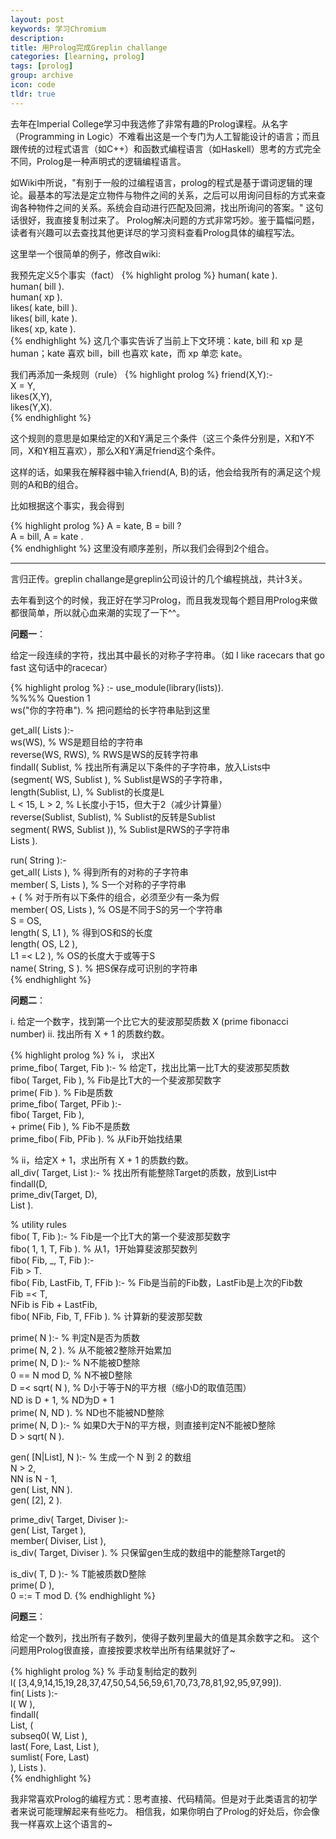 ```yaml
---
layout: post
keywords: 学习Chromium
description: 
title: 用Prolog完成Greplin challange
categories: [learning, prolog]
tags: [prolog]
group: archive
icon: code
tldr: true
---
```

去年在Imperial College学习中我选修了非常有趣的Prolog课程。从名字（Programming in Logic）不难看出这是一个专门为人工智能设计的语言；而且跟传统的过程式语言（如C++）和函数式编程语言（如Haskell）思考的方式完全不同，Prolog是一种声明式的逻辑编程语言。

如Wiki中所说，"有别于一般的过编程语言，prolog的程式是基于谓词逻辑的理论。最基本的写法是定立物件与物件之间的关系，之后可以用询问目标的方式来查询各种物件之间的关系。系统会自动进行匹配及回溯，找出所询问的答案。" 这句话很好，我直接复制过来了。 Prolog解决问题的方式非常巧妙。鉴于篇幅问题，读者有兴趣可以去查找其他更详尽的学习资料查看Prolog具体的编程写法。

<!-- more -->

这里举一个很简单的例子，修改自wiki:

我预先定义5个事实（fact）
{% highlight prolog %}
human( kate ).  
human( bill ).  
human( xp ).  
likes( kate, bill ).  
likes( bill, kate ).  
likes( xp,   kate ).  
{% endhighlight %}
这几个事实告诉了当前上下文环境：kate, bill 和 xp 是 human；kate 喜欢 bill，bill 也喜欢 kate，而 xp 单恋 kate。

我们再添加一条规则（rule）
{% highlight prolog %}
friend(X,Y):-   
  X \= Y,   
  likes(X,Y),   
  likes(Y,X).   
{% endhighlight %}

这个规则的意思是如果给定的X和Y满足三个条件（这三个条件分别是，X和Y不同，X和Y相互喜欢），那么X和Y满足friend这个条件。

这样的话，如果我在解释器中输入friend(A, B)的话，他会给我所有的满足这个规则的A和B的组合。

比如根据这个事实，我会得到

{% highlight prolog %}
A = kate, B = bill ?  
A = bill, A = kate .  
{% endhighlight %}
这里没有顺序差别，所以我们会得到2个组合。
* * *
言归正传。greplin challange是greplin公司设计的几个编程挑战，共计3关。

去年看到这个的时候，我正好在学习Prolog，而且我发现每个题目用Prolog来做都很简单，所以就心血来潮的实现了一下^^。

**问题一**：

给定一段连续的字符，找出其中最长的对称子字符串。（如 I like racecars that go fast 这句话中的racecar）


{% highlight prolog %}
:- use_module(library(lists)).  
%%%% Question 1  
ws("你的字符串").                  % 把问题给的长字符串贴到这里  
  
get_all( Lists ):-  
    ws(WS),                        % WS是题目给的字符串  
    reverse(WS, RWS),              % RWS是WS的反转字符串  
    findall( Sublist,              % 找出所有满足以下条件的子字符串，放入Lists中  
        (segment( WS, Sublist ),   % Sublist是WS的子字符串，  
        length(Sublist, L),        % Sublist的长度是L  
        L < 15, L > 2,             % L长度小于15，但大于2（减少计算量）  
        reverse(Sublist, Sublist), % Sublist的反转是Sublist  
        segment( RWS, Sublist )),  % Sublist是RWS的子字符串  
    Lists ).  
      
run( String ):-  
    get_all( Lists ),              % 得到所有的对称的子字符串  
    member( S, Lists ),            % S一个对称的子字符串  
    \+ (                           % 对于所有以下条件的组合，必须至少有一条为假  
         member( OS, Lists ),      % OS是不同于S的另一个字符串  
         S \= OS,                    
         length( S, L1 ),          % 得到OS和S的长度  
         length( OS, L2 ),  
         L1 =< L2 ),               % OS的长度大于或等于S  
    name( String, S ).             % 把S保存成可识别的字符串  
{% endhighlight %}


**问题二**：

i.  给定一个数字，找到第一个比它大的斐波那契质数 X (prime fibonacci number)
ii. 找出所有 X + 1 的质数约数。

{% highlight prolog %}
% i， 求出X  
prime_fibo( Target, Fib ):-       % 给定T，找出比第一比T大的斐波那契质数  
    fibo( Target, Fib ),          % Fib是比T大的一个斐波那契数字  
    prime( Fib ).                 % Fib是质数  
prime_fibo( Target, PFib ):-        
    fibo( Target, Fib ),            
    \+ prime( Fib ),              % Fib不是质数  
    prime_fibo( Fib, PFib ).      % 从Fib开始找结果  
  
  
% ii，给定X + 1，求出所有 X + 1 的质数约数。  
all_div( Target, List ):-         % 找出所有能整除Target的质数，放到List中  
    findall(D,   
    prime_div(Target, D),   
    List ).  
  
% utility rules  
fibo( T, Fib ):-                  % Fib是一个比T大的第一个斐波那契数字  
    fibo( 1, 1, T, Fib ).         % 从1，1开始算斐波那契数列  
fibo( Fib, _, T, Fib ):-           
    Fib > T.                       
fibo( Fib, LastFib, T, FFib ):-   % Fib是当前的Fib数，LastFib是上次的Fib数  
    Fib =< T,                       
    NFib is Fib + LastFib,          
    fibo( NFib, Fib, T, FFib ).   % 计算新的斐波那契数  
          
prime( N ):-                      % 判定N是否为质数  
    prime( N, 2 ).                % 从不能被2整除开始累加  
prime( N, D ):-                   % N不能被D整除  
    0 =\= N mod D,                % N不被D整除  
    D =< sqrt( N ),               % D小于等于N的平方根（缩小D的取值范围）  
    ND is D + 1,                  % ND为D + 1  
    prime( N, ND ).               % ND也不能被ND整除  
prime( N, D ):-                   % 如果D大于N的平方根，则直接判定N不能被D整除  
    D > sqrt( N ).  
  
gen( [N|List], N ):-              % 生成一个 N 到 2 的数组  
    N > 2,                   
    NN is N - 1,  
    gen( List, NN ).  
gen( [2], 2 ).   
  
prime_div( Target, Diviser ):-      
    gen( List, Target ),  
    member( Diviser, List ),        
    is_div( Target, Diviser ).    % 只保留gen生成的数组中的能整除Target的  
  
is_div( T, D ):-                  % T能被质数D整除  
    prime( D ),                     
    0 =:= T mod D. 
{% endhighlight %}

**问题三**：

给定一个数列，找出所有子数列，使得子数列里最大的值是其余数字之和。
这个问题用Prolog很直接，直接按要求枚举出所有结果就好了~


{% highlight prolog %}
% 手动复制给定的数列  
l( [3,4,9,14,15,19,28,37,47,50,54,56,59,61,70,73,78,81,92,95,97,99]).   
fin( Lists ):-  
    l( W ),                        
    findall(                        
      List, (                                 
        subseq0( W, List ),         
        last( Fore, Last, List ),   
        sumlist( Fore, Last)        
      ), Lists ).       
{% endhighlight %}

我非常喜欢Prolog的编程方式：思考直接、代码精简。但是对于此类语言的初学者来说可能理解起来有些吃力。
相信我，如果你明白了Prolog的好处后，你会像我一样喜欢上这个语言的~

